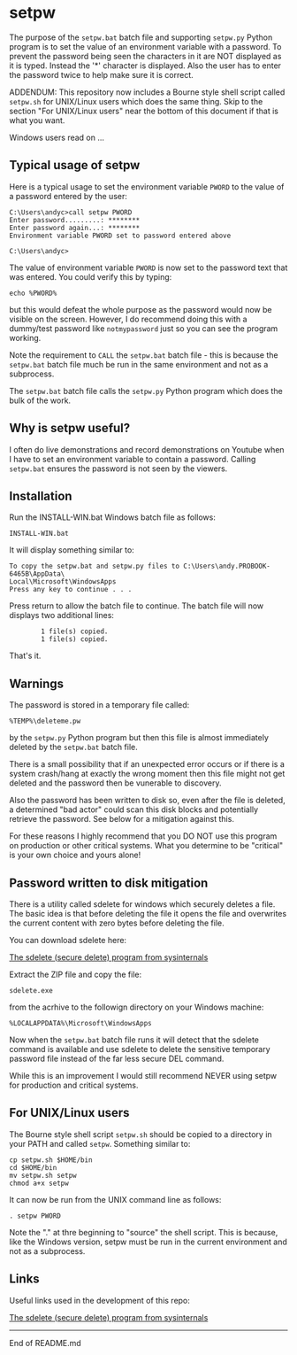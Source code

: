 # setpw

The purpose of the `setpw.bat` batch file and supporting `setpw.py` Python program
is to set the value of an environment variable with a password.  To prevent
the password being seen the characters in it are NOT displayed as it is typed.
Instead the '*' character is displayed.  Also the user has to enter the
password twice to help make sure it is correct.

ADDENDUM: This repository now includes a Bourne style shell script
called `setpw.sh` for UNIX/Linux users which does the same thing.  Skip to
the section "For UNIX/Linux users" near the bottom of this document
if that is what you want.

Windows users read on ...

## Typical usage of setpw

Here is a typical usage to set the environment variable `PWORD` to the value of
a password entered by the user:

```
C:\Users\andyc>call setpw PWORD
Enter password.........: ********
Enter password again...: ********
Environment variable PWORD set to password entered above

C:\Users\andyc>
```

The value of environment variable `PWORD` is now set to the password text that
was entered.  You could verify this by typing:

```
echo %PWORD%
```

but this would defeat the whole purpose as the password would now be visible
on the screen.  However, I do recommend doing this with a dummy/test password
like `notmypassword` just so you can see the program working.

Note the requirement to `CALL` the `setpw.bat` batch file - this is because the `setpw.bat`
batch file much be run in the same environment and not as a subprocess.

The `setpw.bat` batch file calls the `setpw.py` Python program which does the bulk
of the work.

## Why is setpw useful?

I often do live demonstrations and record demonstrations on Youtube when I
have to set an environment variable to contain a password.  Calling `setpw.bat` ensures
the password is not seen by the viewers.

## Installation

Run the INSTALL-WIN.bat Windows batch file as follows:
    
```
INSTALL-WIN.bat
```

It will display something similar to:

```
To copy the setpw.bat and setpw.py files to C:\Users\andy.PROBOOK-6465B\AppData\
Local\Microsoft\WindowsApps
Press any key to continue . . .
```

Press return to allow the batch file to continue. The batch file
will now displays two additional lines:
    
```
        1 file(s) copied.
        1 file(s) copied.
```

That's it.


## Warnings

The password is stored in a temporary file called:

```
%TEMP%\deleteme.pw
```

by the `setpw.py` Python program but then this file is almost immediately deleted
by the `setpw.bat` batch file.

There is a small possibility that if an unexpected error occurs or if there is
a system crash/hang at exactly the wrong moment then this file might not get
deleted and the password then be vunerable to discovery.

Also the password has been written to disk so, even after the file is deleted, a determined
"bad actor" could scan this disk blocks and potentially retrieve the password. See below for a
mitigation against this.

For these reasons I highly recommend that you DO NOT use this program on production or other critical systems.
What you determine to be "critical" is your own choice and yours alone!

## Password written to disk mitigation

There is a utility called sdelete for windows which securely deletes a file. The basic idea
is that before deleting the file it opens the file and overwrites the current content with
zero bytes before deleting the file.

You can download sdelete here:
    
[The sdelete (secure delete) program from sysinternals](https://learn.microsoft.com/en-us/sysinternals/downloads/sdelete)

Extract the ZIP file and copy the file:
    
```
sdelete.exe
```

from the acrhive to the followign directory on your Windows machine:
    
```
%LOCALAPPDATA%\Microsoft\WindowsApps
```

Now when the `setpw.bat` batch file runs it will detect that the sdelete command is available
and use sdelete to delete the sensitive temporary password file instead of the far less
secure DEL command.

While this is an improvement I would still recommend NEVER using setpw for production
and critical systems.

## For UNIX/Linux users

The Bourne style shell script `setpw.sh` should be copied to
a directory in your PATH and called `setpw`.  Something similar to:

```
cp setpw.sh $HOME/bin
cd $HOME/bin
mv setpw.sh setpw
chmod a+x setpw
```

It can now be run from the UNIX command line as follows:

```
. setpw PWORD
```

Note the "." at thre beginning to "source" the shell script.  This is because,
like the Windows version, setpw must be run in the current environment and
not as a subprocess.

## Links

Useful links used in the development of this repo:

[The sdelete (secure delete) program from sysinternals](https://learn.microsoft.com/en-us/sysinternals/downloads/sdelete)

----------------
End of README.md
